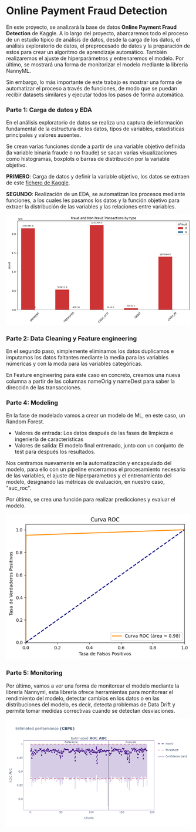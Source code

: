 # Online Payment Fraud Detection
En este proyecto, se analizará la base de datos **Online Payment Fraud Detection** de Kaggle. A lo largo del proyecto, abarcaremos todo el proceso de un estudio típico de análisis de datos, desde la carga de los datos, el análisis exploratorio de datos, el preprocesado de datos y la preparación de estos para crear un algoritmo de aprendizaje automático. También realizaremos el ajuste de hiperparámetros y entrenaremos el modelo. Por último, se mostrará una forma de monitorizar el modelo mediante la libreria NannyML.

Sin embargo, lo más importante de este trabajo es mostrar una forma de automatizar el proceso a través de funciones, de modo que se puedan recibir datasets similares y ejecutar todos los pasos de forma automática.


### Parte 1: Carga de datos y EDA

En el análisis exploratorio de datos se realiza una captura de información fundamental de la estructura de los datos, tipos de variables, estadísticas principales y valores ausentes.

Se crean varias funciones donde a partir de una variable objetivo definida (la variable binaria fraude o no fraude) se sacan varias visualizaciones como histogramas, boxplots o barras de distribución por la variable objetivo.

**PRIMERO**: Carga de datos y definir la variable objetivo, los datos se extraen de este [fichero de Kaggle](https://www.kaggle.com/datasets/jainilcoder/online-payment-fraud-detection).

**SEGUNDO**: Realización de un EDA, se automatizan los procesos mediante funciones, a los cuales les pasamos los datos y la función objetivo para extraer la distribución de las variables y las relaciones entre variables.

![DISTRIBUCION](distribucion.png)

### Parte 2: Data Cleaning y Feature engineering

En el segundo paso, simplemente eliminamos los datos duplicamos e imputamos los datos faltantes mediante la media para las variables númericas y con la moda para las variables categóricas.

En Feature engineering para este caso en concreto, creamos una nueva columna a partir de las columnas nameOrig y nameDest para saber la dirección de las transacciones.

### Parte 4: Modeling

En la fase de modelado vamos a crear un modelo de ML, en este caso, un Random Forest.

- Valores de entrada: Los datos después de las fases de limpieza e ingeniería de características
- Valores de salida: El modelo final entrenado, junto con un conjunto de test para después los resultados.

Nos centramos nuevamente en la automatización y encapsulado del modelo, para ello con un pipeline encerramos el procesamiento necesario de las variables, el ajuste de hiperparametros y el entrenamiento del modelo, designando las métricas de evaluación, en nuestro caso, "auc_roc".

Por último, se crea una función para realizar predicciones y evaluar el modelo.

![AUC](auc.png)

### Parte 5: Monitoring

Por último, vamos a ver una forma de monitorear el modelo mediante la librería Nannyml, esta librería ofrece herramientas para monitorear el rendimiento del modelo, detectar cambios en los datos o en las distribuciones del modelo, es decir, detecta problemas de Data Drift y permite tomar medidas correctivas cuando se detectan desviaciones.

![MONI](monitoring.png)
